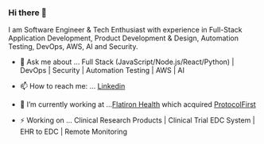### Hi there 👋

I am Software Engineer & Tech Enthusiast with experience in Full-Stack Application Development, Product Development & Design, Automation Testing, DevOps, AWS, AI and Security.

- 💬 Ask me about ... Full Stack (JavaScript/Node.js/React/Python) | DevOps | Security | Automation Testing | AWS | AI

- 📫 How to reach me: ... [Linkedin](https://www.linkedin.com/in/viyatgandhi/)

- 🔭 I’m currently working at ...[Flatiron Health](https://flatiron.com/) which acquired [ProtocolFirst]([https://www.protocolfirst.com](https://resources.flatiron.com/press/press-release/protocol-first-joins-flatiron-health))

- ⚡ Working on ... Clinical Research Products | Clinical Trial EDC System | EHR to EDC | Remote Monitoring

<!--
**viyatgandhi/viyatgandhi** is a ✨ _special_ ✨ repository because its `README.md` (this file) appears on your GitHub profile.

Here are some ideas to get you started:

- 🔭 I’m currently working on ...
- 🌱 I’m currently learning ...
- 👯 I’m looking to collaborate on ...
- 🤔 I’m looking for help with ...
- 💬 Ask me about ...
- 📫 How to reach me: ...
- 😄 Pronouns: ...
- ⚡ Fun fact: ...
-->
